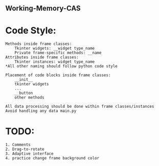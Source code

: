 ## Working-Memory-CAS
# Code Style:
    Methods inside frame classes:
        Tkinter widgets: __widget type_name
        Private frame-specific methods: __name
    Attributes inside frame classes:
        Tkinter instances: widget type_name
    *All other naming should follow python code style

    Placement of code blocks inside frame classes:
        __init__
        tkinter widgets
        ...
        __button
        other methods

    All data processing should be done within frame classes/instances
    Avoid handling any data main.py

# TODO:
    1. Comments
    2. Drag-to-rotate
    3. Adaptive interface
    4. practice change frame background color 
